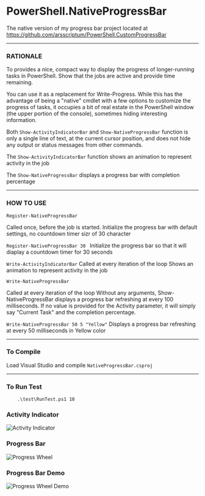 # PowerShell.NativeProgressBar

The native version of my progress bar project located at https://github.com/arsscriptum/PowerShell.CustomProgressBar


---------------------------------------------------------------------------------------------------------

### RATIONALE

To provides a nice, compact way to display the progress of longer-running tasks in PowerShell. Show that the jobs are active and provide time remaining.

You can use it as a replacement for Write-Progress. While this has the advantage of being a "native" cmdlet with a few options to customize the progress of tasks, it occupies a bit of real estate in the PowerShell window (the upper portion of the console), sometimes hiding interesting information. 

Both ```Show-ActivityIndicatorBar``` and ```Show-NativeProgressBar```  function is only a single line of text, at the current cursor position, and does not hide any output or status messages from other commands.

The ```Show-ActivityIndicatorBar``` function shows an animation to represent activity in the job

The ```Show-NativeProgressBar``` displays a progress bar with completion percentage

---------------------------------------------------------------------------------------------------------


### HOW TO USE

```Register-NativeProgressBar```

Called once, before the job is started. Initialize the progress bar with default settings, no countdown timer sizr of 30 character

```Register-NativeProgressBar 30 ```
Initialize the progress bar so that it will diaplay a countdown timer for 30 seconds


```Write-ActivityIndicatorBar```
Called at every iteration of the loop
Shows an animation to represent activity in the job

```Write-NativeProgressBar```

Called at every iteration of the loop
Without any arguments, Show-NativeProgressBar displays a progress bar refreshing at every 100 milliseconds.
If no value is provided for the Activity parameter, it will simply say "Current Task" and the completion percentage.

```Write-NativeProgressBar 50 5 "Yellow"```
Displays a progress bar refreshing at every 50 milliseconds in Yellow color


---------------------------------------------------------------------------------------------------------
### To Compile

Load Visual Studio and compile ```NativeProgressBar.csproj```


---------------------------------------------------------------------------------------------------------
### To Run Test

```
    .\test\RunTest.ps1 10 
```



### Activity Indicator
![Activity Indicator](https://arsscriptum.github.io/assets/img/posts/custom-progressbar/ActivityIndicator.gif)

### Progress Bar
![Progress Wheel](https://arsscriptum.github.io/assets/img/posts/custom-progressbar/ProgressWheel.gif)

### Progress Bar Demo
![Progress Wheel Demo](https://arsscriptum.github.io/assets/img/posts/custom-progressbar/ProgressWheelDemo.gif)
